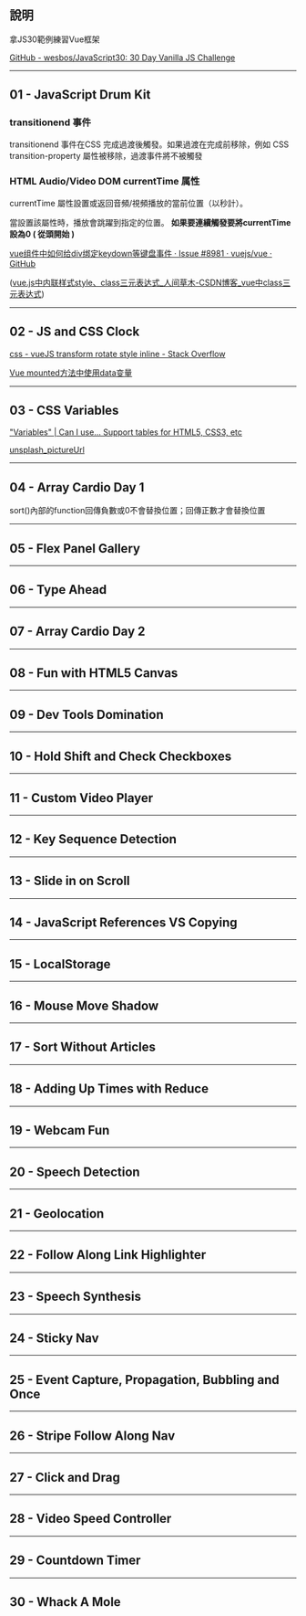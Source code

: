 ## 說明

拿JS30範例練習Vue框架

[GitHub - wesbos/JavaScript30: 30 Day Vanilla JS Challenge](https://github.com/wesbos/JavaScript30)



****

## 01 - JavaScript Drum Kit

### **transitionend 事件**

transitionend 事件在CSS 完成過渡後觸發。如果過渡在完成前移除，例如 CSS transition-property 屬性被移除，過渡事件將不被觸發

### **HTML Audio/Video DOM currentTime 属性**

currentTime 屬性設置或返回音頻/視頻播放的當前位置（以秒計）。

當設置該屬性時，播放會跳躍到指定的位置。
**如果要連續觸發要將currentTime設為0 ( 從頭開始 )**

[vue组件中如何给div绑定keydown等键盘事件 · Issue #8981 · vuejs/vue · GitHub](https://github.com/vuejs/vue/issues/8981)

([vue.js中内联样式style、class三元表达式_人间草木-CSDN博客_vue中class三元表达式](https://blog.csdn.net/qq_43258252/article/details/86677256))



****

## 02 - JS and CSS Clock

[css - vueJS transform rotate style inline - Stack Overflow](https://stackoverflow.com/questions/48381670/vuejs-transform-rotate-style-inline)

[Vue mounted方法中使用data变量](https://blog.csdn.net/VcStrong/article/details/89917172)

****

## 03 - CSS Variables

["Variables" | Can I use... Support tables for HTML5, CSS3, etc](https://caniuse.com/?search=Variables)

[unsplash_pictureUrl](https://source.unsplash.com/)

***

## 04 - Array Cardio Day 1



sort()內部的function回傳負數或0不會替換位置；回傳正數才會替換位置

****

## 05 - Flex Panel Gallery



****

## 06 - Type Ahead



***

## 07 - Array Cardio Day 2



***

## 08 - Fun with HTML5 Canvas



***

## 09 - Dev Tools Domination



****

## 10 - Hold Shift and Check Checkboxes



****

## 11 - Custom Video Player



****

## 12 - Key Sequence Detection



***

## 13 - Slide in on Scroll



***

## 14 - JavaScript References VS Copying



****

## 15 - LocalStorage



****

## 16 - Mouse Move Shadow



****

## 17 - Sort Without Articles



****

## 18 - Adding Up Times with Reduce



*****

## 19 - Webcam Fun



******

## 20 - Speech Detection



*******

## 21 - Geolocation



******

## 22 - Follow Along Link Highlighter



******

## 23 - Speech Synthesis



******

## 24 - Sticky Nav



****

## 25 - Event Capture, Propagation, Bubbling and Once



*****

## 26 - Stripe Follow Along Nav



*******

## 27 - Click and Drag



*******

## 28 - Video Speed Controller



**********

## 29 - Countdown Timer



********

## 30 - Whack A Mole
